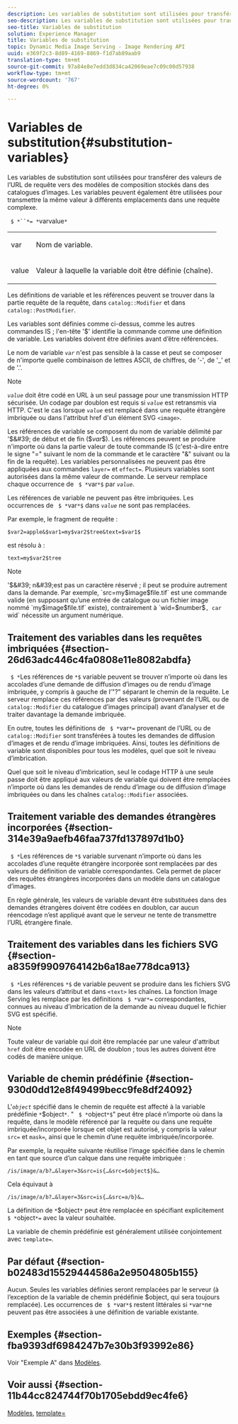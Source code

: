```yaml
---
description: Les variables de substitution sont utilisées pour transférer des valeurs de l’URL de requête vers des modèles de composition stockés dans des catalogues d’images. Les variables peuvent également être utilisées pour transmettre la même valeur à différents emplacements dans une requête complexe.
seo-description: Les variables de substitution sont utilisées pour transférer des valeurs de l’URL de requête vers des modèles de composition stockés dans des catalogues d’images. Les variables peuvent également être utilisées pour transmettre la même valeur à différents emplacements dans une requête complexe.
seo-title: Variables de substitution
solution: Experience Manager
title: Variables de substitution
topic: Dynamic Media Image Serving - Image Rendering API
uuid: e369f2c3-8d89-4169-8869-f1d7ab89aab9
translation-type: tm+mt
source-git-commit: 97a84e8e7edd3d834ca42069eae7c09c00d57938
workflow-type: tm+mt
source-wordcount: '767'
ht-degree: 0%

---
```



# Variables de substitution{#substitution-variables}

Les variables de substitution sont utilisées pour transférer des valeurs de l’URL de requête vers des modèles de composition stockés dans des catalogues d’images. Les variables peuvent également être utilisées pour transmettre la même valeur à différents emplacements dans une requête complexe.

` $ *``*= *`varvalue`*`

<table id="simpletable_EFEC66C23CE949EFACDC415A954DF323"> 
 <tr class="strow"> 
  <td class="stentry"> <p> <span class="codeph"> <span class="varname"> var  </span> </span> </p> </td> 
  <td class="stentry"> <p>Nom de variable. </p> </td> 
 </tr> 
 <tr class="strow"> 
  <td class="stentry"> <p> <span class="codeph"> <span class="varname"> value  </span> </span> </p> </td> 
  <td class="stentry"> <p>Valeur à laquelle la variable doit être définie (chaîne). </p> </td> 
 </tr> 
</table>

Les définitions de variable et les références peuvent se trouver dans la partie requête de la requête, dans `catalog::Modifier` et dans `catalog::PostModifier`.

Les variables sont définies comme ci-dessus, comme les autres commandes IS ; l&#39;en-tête &#39;$&#39; identifie la commande comme une définition de variable. Les variables doivent être définies avant d’être référencées.

Le nom de variable *`var`* n&#39;est pas sensible à la casse et peut se composer de n&#39;importe quelle combinaison de lettres ASCII, de chiffres, de &#39;-&#39;, de &#39;_&#39; et de &#39;.&#39;.

>[!NOTE]
>
>*`value`* doit être codé en URL à un seul passage pour une transmission HTTP sécurisée. Un codage par doublon est requis si *`value`* est retransmis via HTTP. C&#39;est le cas lorsque *`value`* est remplacé dans une requête étrangère imbriquée ou dans l&#39;attribut href d&#39;un élément SVG `<image>`.

Les références de variable se composent du nom de variable délimité par &#39;$&#39; de début et de fin ($*var*$). Les références peuvent se produire n&#39;importe où dans la partie valeur de toute commande IS (c&#39;est-à-dire entre le signe &quot;=&quot; suivant le nom de la commande et le caractère &quot;&amp;&quot; suivant ou la fin de la requête). Les variables personnalisées ne peuvent pas être appliquées aux commandes `layer=` et `effect=`. Plusieurs variables sont autorisées dans la même valeur de commande. Le serveur remplace chaque occurrence de ` $ *`var`*$` par *`value`*.

Les références de variable ne peuvent pas être imbriquées. Les occurrences de ` $ *`var`*$` dans *`value`* ne sont pas remplacées.

Par exemple, le fragment de requête :

`$var2=apple&$var1=my$var2$tree&text=$var1$`

est résolu à :

`text=my$var2$tree`

>[!NOTE]
>
>&#39;$&#39; n&#39;est pas un caractère réservé ; il peut se produire autrement dans la demande. Par exemple, `src=my$image$file.tif` est une commande valide (en supposant qu’une entrée de catalogue ou un fichier image nommé `my$image$file.tif` existe), contrairement à `wid=$number$`, car `wid` nécessite un argument numérique.

## Traitement des variables dans les requêtes imbriquées {#section-26d63adc446c4fa0808e11e8082abdfa}

` $ *`Les références de `*$` variable peuvent se trouver n’importe où dans les accolades d’une demande de diffusion d’images ou de rendu d’image imbriquée, y compris à gauche de l’&quot;?&quot; séparant le chemin de la requête. Le serveur remplace ces références par des valeurs (provenant de l’URL ou de `catalog::Modifier` du catalogue d’images principal) avant d’analyser et de traiter davantage la demande imbriquée.

En outre, toutes les définitions de ` $ *`var`*=` provenant de l’URL ou de `catalog::Modifier` sont transférées à toutes les demandes de diffusion d’images et de rendu d’image imbriquées. Ainsi, toutes les définitions de variable sont disponibles pour tous les modèles, quel que soit le niveau d’imbrication.

Quel que soit le niveau d’imbrication, seul le codage HTTP à une seule passe doit être appliqué aux valeurs de variable qui doivent être remplacées n’importe où dans les demandes de rendu d’image ou de diffusion d’image imbriquées ou dans les chaînes `catalog::Modifier` associées.

## Traitement variable des demandes étrangères incorporées {#section-314e39a9aefb46faa737fd137897d1b0}

` $ *`Les références de `*$` variable survenant n’importe où dans les accolades d’une requête étrangère incorporée sont remplacées par des valeurs de définition de variable correspondantes. Cela permet de placer des requêtes étrangères incorporées dans un modèle dans un catalogue d’images.

En règle générale, les valeurs de variable devant être substituées dans des demandes étrangères doivent être codées en doublon, car aucun réencodage n’est appliqué avant que le serveur ne tente de transmettre l’URL étrangère finale.

## Traitement des variables dans les fichiers SVG {#section-a8359f9909764142b6a18ae778dca913}

` $ *`Les références `*$` de variable peuvent se produire dans les fichiers SVG dans les valeurs d’attribut et dans  `<text>` les chaînes. La fonction Image Serving les remplace par les définitions ` $ *`var`*=` correspondantes, connues au niveau d’imbrication de la demande au niveau duquel le fichier SVG est spécifié.

>[!NOTE]
>
>Toute valeur de variable qui doit être remplacée par une valeur d&#39;attribut `href` doit être encodée en URL de doublon ; tous les autres doivent être codés de manière unique.

## Variable de chemin prédéfinie {#section-930d0dd12e8f49499becc9fe8df24092}

L&#39;*`object`* spécifié dans le chemin de requête est affecté à la variable prédéfinie `*`$object`*`. &quot; ` $ *`object`*$`&quot; peut être placé n’importe où dans la requête, dans le modèle référencé par la requête ou dans une requête imbriquée/incorporée lorsque cet objet est autorisé, y compris la valeur `src=` et `mask=`, ainsi que le chemin d’une requête imbriquée/incorporée.

Par exemple, la requête suivante réutilise l’image spécifiée dans le chemin en tant que source d’un calque dans une requête imbriquée :

`/is/image/a/b?…&layer=3&src=is{…&src=$object$}&…`

Cela équivaut à

`/is/image/a/b?…&layer=3&src=is{…&src=a/b}&…`

La définition de `*`$object`*` peut être remplacée en spécifiant explicitement ` $ *`object`*=` avec la valeur souhaitée.

La variable de chemin prédéfinie est généralement utilisée conjointement avec `template=`.

## Par défaut {#section-b02483d15529444586a2e9504805b155}

Aucun. Seules les variables définies seront remplacées par le serveur (à l’exception de la variable de chemin prédéfinie $object, qui sera toujours remplacée). Les occurrences de ` $ *`var`*$` restent littérales si `*`var`*`ne peuvent pas être associées à une définition de variable existante.

## Exemples {#section-fba9393df6984247b7e30b3f93992e86}

Voir &quot;Exemple A&quot; dans [Modèles](../../../../../is-api/http-ref/image-serving-api-ref/c-http-protocol-reference/c-templates/c-templates.md#concept-3cd2d2adae0e41b2979b9640244d4d3e).

## Voir aussi {#section-11b44cc824744f70b1705ebdd9ec4fe6}

[Modèles](../../../../../is-api/http-ref/image-serving-api-ref/c-http-protocol-reference/c-templates/c-templates.md#concept-3cd2d2adae0e41b2979b9640244d4d3e),  [template=](../../../../../is-api/http-ref/image-serving-api-ref/c-http-protocol-reference/c-command-reference/r-template.md#reference-3beccaa462a64bf0ba867e5c8fd0bd14)
